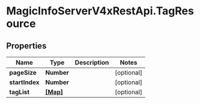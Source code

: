 # MagicInfoServerV4xRestApi.TagResource

## Properties
Name | Type | Description | Notes
------------ | ------------- | ------------- | -------------
**pageSize** | **Number** |  | [optional] 
**startIndex** | **Number** |  | [optional] 
**tagList** | [**[Map]**](Map.md) |  | [optional] 



